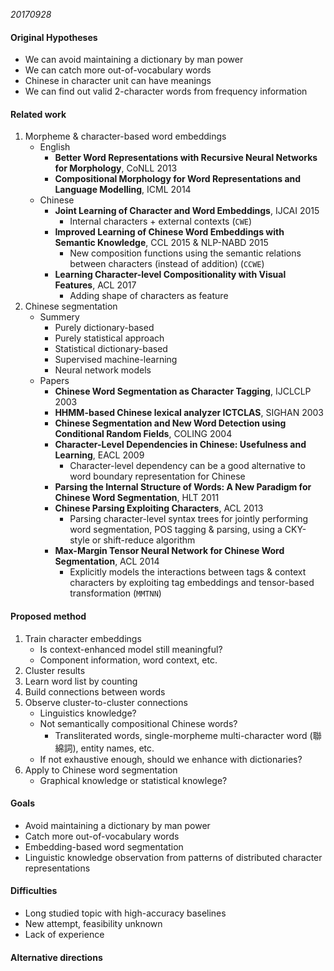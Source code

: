 _20170928_

#### Original Hypotheses

- We can avoid maintaining a dictionary by man power
- We can catch more out-of-vocabulary words
- Chinese in character unit can have meanings
- We can find out valid 2-character words from frequency information

#### Related work

1. Morpheme & character-based word embeddings
    - English
        - __Better Word Representations with Recursive Neural Networks for Morphology__, CoNLL 2013
        - __Compositional Morphology for Word Representations and Language Modelling__, ICML 2014
    - Chinese
        - __Joint Learning of Character and Word Embeddings__, IJCAI 2015
            - Internal characters + external contexts (`CWE`)
        - __Improved Learning of Chinese Word Embeddings with Semantic Knowledge__, CCL 2015 & NLP-NABD 2015
            - New composition functions using the semantic relations between characters (instead of addition) (`CCWE`)
        - __Learning Character-level Compositionality with Visual Features__, ACL 2017
            - Adding shape of characters as feature
2. Chinese segmentation
    - Summery
        - Purely dictionary-based
        - Purely statistical approach
        - Statistical dictionary-based
        - Supervised machine-learning
        - Neural network models
    - Papers
        - __Chinese Word Segmentation as Character Tagging__, IJCLCLP 2003
        - __HHMM-based Chinese lexical analyzer ICTCLAS__, SIGHAN 2003
        - __Chinese Segmentation and New Word Detection using Conditional Random Fields__, COLING 2004
        - __Character-Level Dependencies in Chinese: Usefulness and Learning__, EACL 2009
            - Character-level dependency can be a good alternative to word boundary representation for Chinese
        - __Parsing the Internal Structure of Words: A New Paradigm for Chinese Word Segmentation__, HLT 2011
        - __Chinese Parsing Exploiting Characters__, ACL 2013
            - Parsing character-level syntax trees for jointly performing word segmentation, POS tagging & parsing, using a CKY-style or shift-reduce algorithm
        - __Max-Margin Tensor Neural Network for Chinese Word Segmentation__, ACL 2014
            - Explicitly models the interactions between tags & context characters by exploiting tag embeddings and tensor-based transformation (`MMTNN`)

#### Proposed method

1. Train character embeddings
      - Is context-enhanced model still meaningful?
      - Component information, word context, etc.
2. Cluster results
3. Learn word list by counting
4. Build connections between words
5. Observe cluster-to-cluster connections
    - Linguistics knowledge?
    - Not semantically compositional Chinese words?
        - Transliterated words, single-morpheme multi-character word (聯綿詞), entity names, etc.
    - If not exhaustive enough, should we enhance with dictionaries?
6. Apply to Chinese word segmentation
    - Graphical knowledge or statistical knowlege?
  
#### Goals

- Avoid maintaining a dictionary by man power
- Catch more out-of-vocabulary words
- Embedding-based word segmentation
- Linguistic knowledge observation from patterns of distributed character representations

#### Difficulties

- Long studied topic with high-accuracy baselines
- New attempt, feasibility unknown
- Lack of experience

#### Alternative directions
